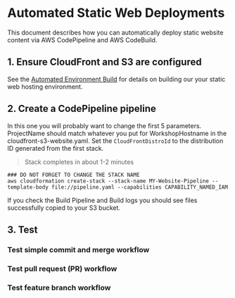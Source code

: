 # Automated Static Web Deployments

This document describes how you can automatically deploy static website content via AWS CodePipeline and AWS CodeBuild.

## 1. Ensure CloudFront and S3 are configured

See the [Automated Environment Build](../environment-build/README.md) for details on building our your static web hosting environment.

## 2. Create a CodePipeline pipeline 

In this one you will probably want to change the first 5 parameters.  ProjectName should match whatever you put for WorkshopHostname in the cloudfront-s3-website.yaml. Set the `CloudFrontDistroId` to the distribution ID generated from the first stack.

> Stack completes in about 1-2 minutes  
```
### DO NOT FORGET TO CHANGE THE STACK NAME
aws cloudformation create-stack --stack-name MY-Website-Pipeline --template-body file://pipeline.yaml --capabilities CAPABILITY_NAMED_IAM
```

If you check the Build Pipeline and Build logs you should see files successfully copied to your S3 bucket.  

## 3. Test

### Test simple commit and merge workflow

### Test pull request (PR) workflow

### Test feature branch workflow